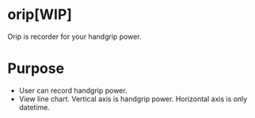 # orip[WIP]
Orip is recorder for your handgrip power.

# Purpose
 * User can record handgrip power.
 * View line chart. Vertical axis is handgrip power. Horizontal axis is only datetime.
